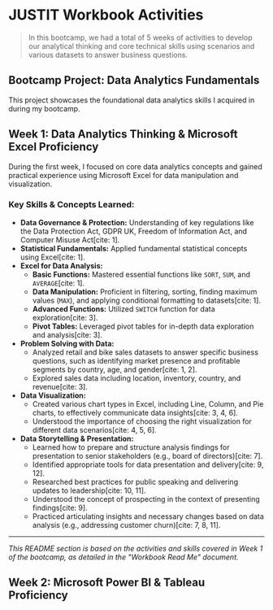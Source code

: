 # JUSTIT Workbook Activities

> In this bootcamp, we had a total of 5 weeks of activities to develop our analytical thinking and core technical skills using scenarios and various datasets to answer business questions.

## Bootcamp Project: Data Analytics Fundamentals

This project showcases the foundational data analytics skills I acquired in during my bootcamp.

## Week 1: Data Analytics Thinking & Microsoft Excel Proficiency

During the first week, I focused on core data analytics concepts and gained practical experience using Microsoft Excel for data manipulation and visualization.

### Key Skills & Concepts Learned:

* **Data Governance & Protection:** Understanding of key regulations like the Data Protection Act, GDPR UK, Freedom of Information Act, and Computer Misuse Act[cite: 1].
* **Statistical Fundamentals:** Applied fundamental statistical concepts using Excel[cite: 1].
* **Excel for Data Analysis:**
    * **Basic Functions:** Mastered essential functions like `SORT`, `SUM`, and `AVERAGE`[cite: 1].
    * **Data Manipulation:** Proficient in filtering, sorting, finding maximum values (`MAX`), and applying conditional formatting to datasets[cite: 1].
    * **Advanced Functions:** Utilized `SWITCH` function for data exploration[cite: 3].
    * **Pivot Tables:** Leveraged pivot tables for in-depth data exploration and analysis[cite: 3].
* **Problem Solving with Data:**
    * Analyzed retail and bike sales datasets to answer specific business questions, such as identifying market presence and profitable segments by country, age, and gender[cite: 1, 2].
    * Explored sales data including location, inventory, country, and revenue[cite: 3].
* **Data Visualization:**
    * Created various chart types in Excel, including Line, Column, and Pie charts, to effectively communicate data insights[cite: 3, 4, 6].
    * Understood the importance of choosing the right visualization for different data scenarios[cite: 4, 5, 6].
* **Data Storytelling & Presentation:**
    * Learned how to prepare and structure analysis findings for presentation to senior stakeholders (e.g., board of directors)[cite: 7].
    * Identified appropriate tools for data presentation and delivery[cite: 9, 12].
    * Researched best practices for public speaking and delivering updates to leadership[cite: 10, 11].
    * Understood the concept of prospecting in the context of presenting findings[cite: 9].
    * Practiced articulating insights and necessary changes based on data analysis (e.g., addressing customer churn)[cite: 7, 8, 11].

---

*This README section is based on the activities and skills covered in Week 1 of the bootcamp, as detailed in the "Workbook Read Me" document.*

## Week 2: Microsoft Power BI & Tableau Proficiency
